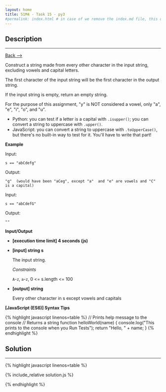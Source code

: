 ```yaml
---
layout: home
title: S1M4 - Task 15 - py3
#permalink: index.html # in case of we remove the index.md file, this doc will be the index page
---
```


<div class="row">
<div class="columnStmt" markdown="1">

##  Description
------

[Back --> ](../README.md)

Construct a string made from every other character in the input string, excluding vowels and capital letters.

The first character of the input string will be the first character in the output string.

If the input string is empty, return an empty string.

For the purpose of this assignment, "y" is NOT considered a vowel, only "a", "e", "i", "o", and "u".

-   Python: you can test if a letter is a capital with `.isupper()`; you can convert a string to uppercase with `.upper()`.
-   JavaScript: you can convert a string to uppercase with `.toUpperCase()`, but there's no built-in way to test for it. You'll have to write that part!

**Example**

Input:
```
s == "abCdefg"
```
Output:
```
"g"  (would have been "aCeg", except "a"  and "e" are vowels and "C" is a capital)
```
Input:
```
s == "abCdefG"
```
Output:
```
""
```

**Input/Output**

* **[execution time limit] 4 seconds (js)**

* **[input] string s**

    The input string.

    *Constraints*

    `A`-`z`, `a`-`z`, 0 <= s.length <= 100

* **[output] string**

    Every other character in s except vowels and capitals

**[JavaScript (ES6)] Syntax Tips**

{% highlight javascript linenos=table %}
// Prints help message to the console
// Returns a string
function helloWorld(name) {
    console.log("This prints to the console when you Run Tests");
    return "Hello, " + name;
}
{% endhighlight %}

</div>
<div class="columnSol" markdown="1">

## Solution
------

{% highlight javascript linenos=table %}

{% include_relative solution.js %}

{% endhighlight %}

</div>
</div>